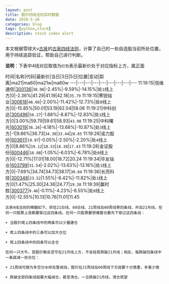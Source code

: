 ```yaml
---
layout: post
title: 股价四线法则实时数据
date: 2020-5-10
categories: blog
tags: [python,stock]
description: stock index alert
---
```



本文根据雪球大v[古泉](https://xueqiu.com/u/7148646888)的[古泉四线法则](https://xueqiu.com/7148646888/130498192)，计算了自己的一些自选股当前所处位置，用于持续追踪验证，帮助自己进行判断。

**说明**：下表中4线对应取值为`红色`表示最新价处于对应指标上方，属正面

时间|名称|代码|最新价|当日|3日|5日|位置|变动|距离|ma21|ma60|ma21w|ma60w
---|---|---|---|---|---|---|---|---
11:19:15|信维通信|[300136](https://xueqiu.com/S/SZ300136)|`38.98`|-2.45%|-9.59%|-14.15%|处`1`线上方|0|-2.36%|41.29|41.19|42.18|`35.79`
11:19:15|寒锐钴业|[300618](https://xueqiu.com/S/SZ300618)|`46.66`|-2.00%|-11.42%|-12.73%|处`0`线上方|0|-15.85%|50.01|53.19|62.04|58.06
11:19:21|中科创达|[300496](https://xueqiu.com/S/SZ300496)|`56.27`|-1.88%|-8.87%|-12.83%|处`1`线上方|0|3.00%|59.79|59.61|58.93|`43.98`
11:19:25|中科曙光|[603019](https://xueqiu.com/S/SH603019)|`36.26`|-4.18%|-13.68%|-10.87%|处`3`线上方|-1|9.86%|36.73|`34.30`|`33.44`|`28.65`
11:19:26|诺力股份|[603611](https://xueqiu.com/S/SH603611)|`19.97`|-0.05%|-2.50%|-2.20%|处`4`线上方|0|8.86%|`19.12`|`18.53`|`18.38`|`17.43`
11:19:28|金证股份|[600446](https://xueqiu.com/S/SH600446)|`16.08`|-1.05%|-6.03%|-6.78%|处`0`线上方|0|-12.71%|17.01|18.00|18.72|20.24
11:19:34|华友钴业|[603799](https://xueqiu.com/S/SH603799)|`31.54`|-2.02%|-13.63%|-13.16%|处`1`线上方|0|-7.69%|34.74|34.73|38.17|`30.04`
11:19:36|长亮科技|[300348](https://xueqiu.com/S/SZ300348)|`23.52`|1.55%|-8.42%|-11.82%|处`1`线上方|0|1.47%|25.30|24.36|24.77|`19.38`
11:19:39|赢时胜|[300377](https://xueqiu.com/S/SZ300377)|`9.46`|-0.11%|-4.23%|-6.55%|处`0`线上方|0|-12.55%|10.13|10.76|11.01|11.45

```
古泉4线法则的精髓如下。抓住21日线、60日线、21周线及60周线等四条线，外加21月线，任何一只股票上涨都要穿过这四条线，任何一只股票要想爆雷也要先下穿过这四条线：

+ 当股价爬上四条线中的两条可以少量建仓

+ 爬上四条线中的三条可以加大仓位

+ 爬上四条线中的四条可以全仓

任何一只大牛，其股价都会坚守在21月线上方，不会轻易跌破21月线；相反，每跌破四条线中一条就减一些仓位：

+ 21周线可做为多空分水岭及警戒线，股价在21周线及60周线下方就要十分慎重，多看少做

+ 跌破全部四条线就要大幅减仓，甚至清仓，一旦跌破21月线，清仓观望
```